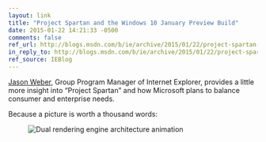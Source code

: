 ```yaml
---
layout: link
title: "Project Spartan and the Windows 10 January Preview Build"
date: 2015-01-22 14:21:33 -0500
comments: false
ref_url: http://blogs.msdn.com/b/ie/archive/2015/01/22/project-spartan-and-the-windows-10-january-preview-build.aspx
in_reply_to: http://blogs.msdn.com/b/ie/archive/2015/01/22/project-spartan-and-the-windows-10-january-preview-build.aspx
ref_source: IEBlog
---
```


[Jason Weber](http://www.jasonweber.com/), Group Program Manager of Internet Explorer, provides a little more insight into “Project Spartan” and how Microsoft plans to balance consumer and enterprise needs.

Because a picture is worth a thousand words:

<figure id="fig-2015-01-22-1" class="media-container">
<img src="https://msdnshared.blob.core.windows.net/media/MSDNBlogsFS/prod.evol.blogs.msdn.com/CommunityServer.Blogs.Components.WeblogFiles/00/00/00/38/71/metablogapi/1541.project-spartan-diagram.gif" alt="Dual rendering engine architecture animation" loading="lazy">
</figure>